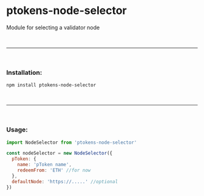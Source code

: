 # ptokens-node-selector

Module for selecting a validator node

&nbsp;

***

&nbsp;

### Installation:

```
npm install ptokens-node-selector
```

&nbsp;

***

&nbsp;

### Usage:

```js
import NodeSelector from 'ptokens-node-selector'

const nodeSelector = new NodeSelector({
  pToken: {
    name: 'pToken name',
    redeemFrom: 'ETH' //for now
  },
  defaultNode: 'https://.....' //optional 
})
```